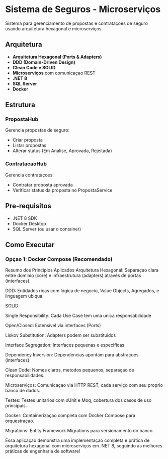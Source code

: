 # Sistema de Seguros - Microserviços

Sistema para gerenciamento de propostas e contrataçoes de seguro usando arquitetura hexagonal e microserviços.

## Arquitetura

- **Arquitetura Hexagonal (Ports & Adapters)**
- **DDD (Domain-Driven Design)**
- **Clean Code e SOLID**
- **Microserviços** com comunicaçao REST
- **.NET 8**
- **SQL Server**
- **Docker**

## Estrutura

### PropostaHub
Gerencia propostas de seguro:
- Criar proposta
- Listar propostas
- Alterar status (Em Analise, Aprovada, Rejeitada)

### ContratacaoHub
Gerencia contrataçoes:
- Contratar proposta aprovada
- Verificar status da proposta no PropostaService

## Pre-requisitos

- .NET 8 SDK
- Docker Desktop
- SQL Server (ou usar o container)

## Como Executar

### Opçao 1: Docker Compose (Recomendado)



Resumo dos Principios Aplicados
Arquitetura Hexagonal: Separaçao clara entre dominio (core) e infraestrutura (adapters) através de portas (interfaces).​

DDD: Entidades ricas com lógica de negocio, Value Objects, Agregados, e linguagem ubiqua.​

SOLID:

Single Responsibility: Cada Use Case tem uma unica responsabilidade​

Open/Closed: Extensível via interfaces (Ports)

Liskov Substitution: Adapters podem ser substituidos

Interface Segregation: Interfaces pequenas e especificas

Dependency Inversion: Dependencias apontam para abstraçoes (interfaces)​

Clean Code: Nomes claros, metodos pequenos, separaçao de responsabilidades.​

Microserviços: Comunicaçao via HTTP REST, cada serviço com seu proprio banco de dados.​

Testes: Testes unitarios com xUnit e Moq, cobertura dos casos de uso principais.​​

Docker: Containerizaçao completa com Docker Compose para orquestraçao.​​

Migrations: Entity Framework Migrations para versionamento do banco.​

Essa aplicaçao demonstra uma implementaçao completa e prática de arquitetura hexagonal com microserviços em .NET 8, seguindo as melhores práticas de engenharia de software!

